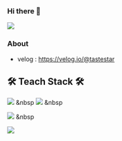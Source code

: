### Hi there 👋

<img src="https://capsule-render.vercel.app/api?type=wave&color=auto&height=300&section=header&text=Welcome&fontSize=90" />

### About
- velog : <https://velog.io/@tastestar>


## 🛠 Teach Stack 🛠

<img src="https://img.shields.io/badge/JavaScript-F7DF1E?style=flat-square&logo=JavaScript&logoColor=white"/></a> &nbsp
<img src="https://img.shields.io/badge/Node.js-339933?style=flat-square&logo=Node.js&logoColor=white"/></a> &nbsp

<img src="https://img.shields.io/badge/MySQL-4479A1?style=flat-square&logo=MySQL&logoColor=white"/></a> &nbsp 

<img src="https://img.shields.io/badge/Amazon AWS-232F3E?style=flat-square&logo=Amazon%20AWS&logoColor=white"/>
